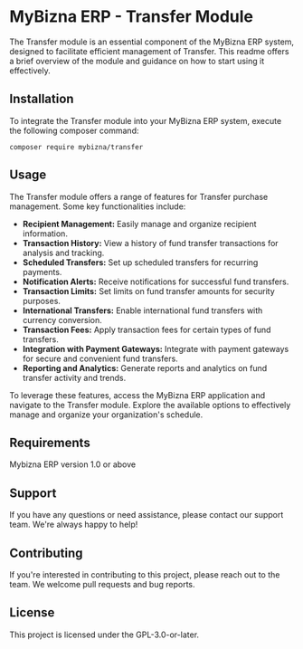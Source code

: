 # MyBizna ERP - Transfer Module

The Transfer module is an essential component of the MyBizna ERP system, designed to facilitate efficient management of Transfer. This readme offers a brief overview of the module and guidance on how to start using it effectively.

## Installation 
To integrate the Transfer module into your MyBizna ERP system, execute the following composer command:

```
composer require mybizna/transfer
```

## Usage
The Transfer module offers a range of features for Transfer purchase management. Some key functionalities include:

- **Recipient Management:** Easily manage and organize recipient information.
- **Transaction History:** View a history of fund transfer transactions for analysis and tracking.
- **Scheduled Transfers:** Set up scheduled transfers for recurring payments.
- **Notification Alerts:** Receive notifications for successful fund transfers.
- **Transaction Limits:** Set limits on fund transfer amounts for security purposes.
- **International Transfers:** Enable international fund transfers with currency conversion.
- **Transaction Fees:** Apply transaction fees for certain types of fund transfers.
- **Integration with Payment Gateways:** Integrate with payment gateways for secure and convenient fund transfers.
- **Reporting and Analytics:** Generate reports and analytics on fund transfer activity and trends.

To leverage these features, access the MyBizna ERP application and navigate to the Transfer module. Explore the available options to effectively manage and organize your organization's schedule.

## Requirements
Mybizna ERP version 1.0 or above

## Support
If you have any questions or need assistance, please contact our support team. We're always happy to help!

## Contributing
If you're interested in contributing to this project, please reach out to the team. We welcome pull requests and bug reports.

## License
This project is licensed under the GPL-3.0-or-later.
